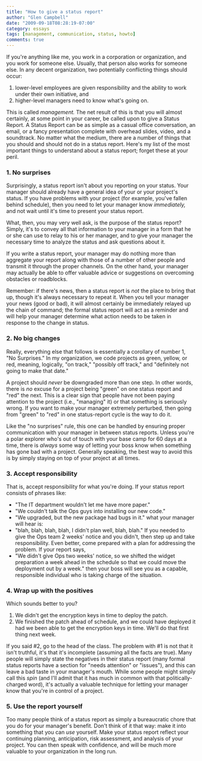 ```yaml
---
title: "How to give a status report"
author: "Glen Campbell"
date: "2009-09-18T08:28:19-07:00"
category: essays
tags: [management, communication, status, howto]
comments: true
---
```

If you're anything like me, you work in a corporation or organization, and you work for someone else. Usually, that person also works for someone else. In any decent organization, two potentially conflicting things should occur:

  1. lower-level employees are given responsibility and the ability to work under their own initiative, and
  2. higher-level managers need to know what's going on.

This is called *management.* The net result of this is that you will almost certainly, at some point in your career, be called upon to give a Status Report. A Status Report can be as simple as a casual office conversation, an email, or a fancy presentation complete with overhead slides, video, and a soundtrack. No matter what the medium, there are a number of things that you should and should not do in a status report. Here's my list of the most important things to understand about a status report; forget these at your peril.

### 1. No surprises

Surprisingly, a status report isn't about you reporting on your status. Your manager should already have a general idea of your or your project's status. If you have problems with your project (for example, you've fallen behind schedule), then you need to let your manager know *immediately,* and not wait until it's time to present your status report.

What, then, you may very well ask, is the purpose of the status report? Simply, it's to convey all that information to your manager in a form that he or she can use to relay to his or her manager, and to give your manager the necessary time to analyze the status and ask questions about it.

If you write a status report, your manager may do nothing more than aggregate your report along with those of a number of other people and transmit it through the proper channels. On the other hand, your manager may actually be able to offer valuable advice or suggestions on overcoming obstacles or roadblocks.

Remember: if there's news, then a status report is *not* the place to bring that up, though it's always necessary to repeat it. When you tell your manager your news (good or bad), it will almost certainly be immediately relayed up the chain of command; the formal status report will act as a reminder and will help your manager determine what action needs to be taken in response to the change in status.

### 2. No big changes

Really, everything else that follows is essentially a corollary of number 1, "No Surprises." In my organization, we code projects as green, yellow, or red, meaning, logically, "on track," "possibly off track," and "definitely not going to make that date."

A project should *never* be downgraded more than one step. In other words, there is *no* excuse for a project being "green" on one status report and "red" the next. This is a clear sign that people have not been paying attention to the project (i.e., "managing" it) or that something is seriously wrong. If you want to make your manager extremely perturbed, then going from "green" to "red" in one status-report cycle is the way to do it.

Like the "no surprises" rule, this one can be handled by ensuring proper communication with your manager in between status reports. Unless you're a polar explorer who's out of touch with your base camp for 60 days at a time, there is *always* some way of letting your boss know when something has gone bad with a project. Generally speaking, the best way to avoid this is by simply staying on top of your project at all times.

### 3. Accept responsibility

That is, accept responsibility for what you're doing. If your status report consists of phrases like:

  * "The IT department wouldn't let me have more paper."
  * "We couldn't talk the Ops guys into installing our new code."
  * "We upgraded, but the new package had bugs in it."
what your manager will hear is:
  * "blah, blah, blah, blah, I didn't plan well, blah, blah."
If you needed to give the Ops team 2 weeks' notice and you didn't, then step up and take responsibility. Even better, come prepared with a plan for addressing the problem. If your report says,
  * "We didn't give Ops two weeks' notice, so we shifted the widget preparation a week ahead in the schedule so that we could move the deployment out by a week."
then your boss will see you as a capable, responsible individual who is taking charge of the situation.

### 4. Wrap up with the positives

Which sounds better to you?

  1. We didn't get the encryption keys in time to deploy the patch.
  2. We finished the patch ahead of schedule, and we could have deployed it had we been able to get the encryption keys in time. We'll do that first thing next week.

If you said #2, go to the head of the class. The problem with #1 is not that it isn't truthful, it's that it's incomplete (assuming all the facts are true). Many people will simply state the negatives in their status report (many formal status reports have a section for "needs attention" or "issues"), and this can leave a bad taste in your manager's mouth. While some people might simply call this *spin* (and I'll admit that it has much in common with that politically-charged word), it's actually a valuable technique for letting your manager know that you're in control of a project.

### 5. Use the report yourself

Too many people think of a status report as simply a bureaucratic chore that you do for your manager's benefit. Don't think of it that way: make it into something that you can *use* yourself. Make your status report reflect your continuing planning, anticipation, risk assessment, and analysis of your project. You can then speak with confidence, and will be much more valuable to your organization in the long run.
